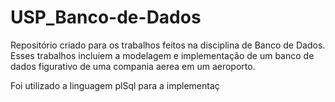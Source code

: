 # USP_Banco-de-Dados
Repositório criado para os trabalhos feitos na disciplina de Banco de Dados. Esses trabalhos incluiem a modelagem e implementação de um banco de dados figurativo de uma compania aerea em um aeroporto.

Foi utilizado a linguagem plSql para a implementaç
